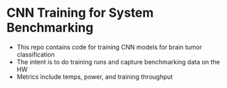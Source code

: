 # CNN Training for System Benchmarking

- This repo contains code for training CNN models for brain tumor classification
- The intent is to do training runs and capture benchmarking data on the HW
- Metrics include temps, power, and training throughput